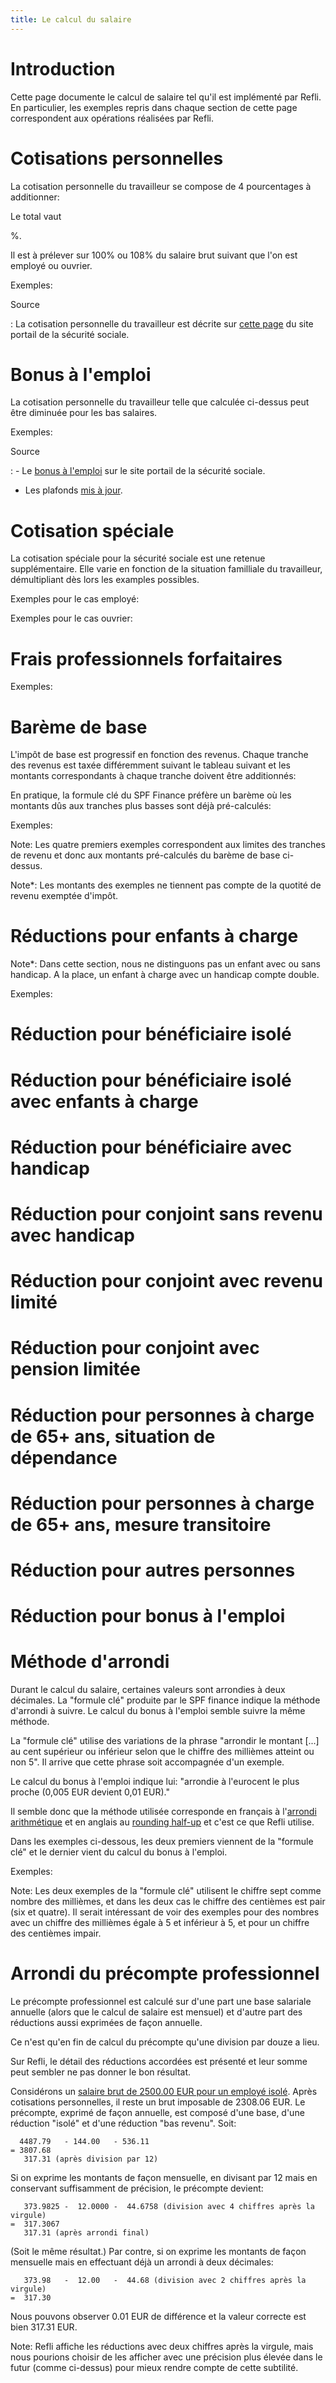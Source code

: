 ```yaml
---
title: Le calcul du salaire
---
```


# Introduction

Cette page documente le calcul de salaire tel qu'il est implémenté par Refli.
En particulier, les exemples repris dans chaque section de cette page
correspondent aux opérations réalisées par Refli.

# Cotisations personnelles

La cotisation personnelle du travailleur se compose de 4 pourcentages à
additionner:

<!--# include virtual="/partials/fr/tables/personal-contributions" -->

Le total vaut
<!--# include virtual="/partials/fr/numbers/personal-contributions-ratio" -->%.
Il est à prélever sur 100% ou 108% du salaire brut suivant que l'on
est employé ou ouvrier.

Exemples:

<!--# include virtual="/partials/fr/tables/personal-contributions-examples" -->


Source

:  La cotisation personnelle du travailleur est décrite sur [cette
page](https://www.socialsecurity.be/employer/instructions/dmfa/fr/latest/instructions/socialsecuritycontributions/contributions.html)
   du site portail de la sécurité sociale.

# Bonus à l'emploi

La cotisation personnelle du travailleur telle que calculée ci-dessus peut être
diminuée pour les bas salaires.

Exemples:

<!--# include virtual="/partials/fr/tables/employment-bonus-examples" -->

Source

: - Le [bonus à
l'emploi](https://www.socialsecurity.be/employer/instructions/dmfa/fr/latest/instructions/deductions/workers_reductions/workbonus.html)
    sur le site portail de la sécurité sociale.
 - Les plafonds [mis à
   jour](https://www.socialsecurity.be/employer/instructions/dmfa/fr/latest/intermediates#bonus-a-l-emploi-plafonds).

# Cotisation spéciale

La cotisation spéciale pour la sécurité sociale est une retenue supplémentaire.
Elle varie en fonction de la situation familliale du travailleur, démultipliant
dès lors les examples possibles.

<!--# include virtual="/partials/fr/tables/special-without-second-revenue" -->

Exemples pour le cas employé:

<!--# include virtual="/partials/fr/tables/special-contributions-employee-examples" -->

Exemples pour le cas ouvrier:

<!--# include virtual="/partials/fr/tables/special-contributions-worker-examples" -->

# Frais professionnels forfaitaires

<!--# include virtual="/partials/fr/content/fixed-professional-fees" -->

Exemples:

<!--# include virtual="/partials/fr/tables/fixed-professional-fees-examples" -->

# Barème de base

L'impôt de base est progressif en fonction des revenus. Chaque tranche des
revenus est taxée différemment suivant le tableau suivant et les montants
correspondants à chaque tranche doivent être additionnés:

<!--# include virtual="/partials/fr/content/progressive-rates" -->

En pratique, la formule clé du SPF Finance préfère un barème où les montants
dûs aux tranches plus basses sont déjà pré-calculés:

<!--# include virtual="/partials/fr/content/precomputed-rates" -->

Exemples:

<!--# include virtual="/partials/fr/tables/pre-base-tax-examples" -->

Note: Les quatre premiers exemples correspondent aux limites des tranches de
revenu et donc aux montants pré-calculés du barème de base ci-dessus.

Note\*: Les montants des exemples ne tiennent pas compte de la quotité de revenu
exemptée d'impôt.

# Réductions pour enfants à charge

Note\*: Dans cette section, nous ne distinguons pas un enfant avec ou sans
handicap. A la place, un enfant à charge avec un handicap compte double.

<!--# include virtual="/partials/fr/tables/children-reductions" -->

Exemples:

<!--# include virtual="/partials/fr/tables/children-reduction-examples" -->

# Réduction pour bénéficiaire isolé

<!--# include virtual="/partials/fr/tables/isolated-reduction" -->

# Réduction pour bénéficiaire isolé avec enfants à charge

<!--# include virtual="/partials/fr/tables/isolated-with-children-reduction" -->

# Réduction pour bénéficiaire avec handicap

<!--# include virtual="/partials/fr/tables/disability-reduction" -->

# Réduction pour conjoint sans revenu avec handicap

<!--# include virtual="/partials/fr/tables/spouse-no-revenue-disability-reduction" -->

# Réduction pour conjoint avec revenu limité

<!--# include virtual="/partials/fr/tables/spouse-revenue-a-reduction" -->

# Réduction pour conjoint avec pension limitée

<!--# include virtual="/partials/fr/tables/spouse-revenue-b-reduction" -->

# Réduction pour personnes à charge de 65+ ans, situation de dépendance

<!--# include virtual="/partials/fr/tables/65-plus-dependency-reduction" -->

# Réduction pour personnes à charge de 65+ ans, mesure transitoire

<!--# include virtual="/partials/fr/tables/65-plus-transient-reduction" -->

# Réduction pour autres personnes

<!--# include virtual="/partials/fr/tables/other-person-reduction" -->

# Réduction pour bonus à l'emploi

<!--# include virtual="/partials/fr/tables/employment-bonus-reduction" -->

# Méthode d'arrondi

Durant le calcul du salaire, certaines valeurs sont arrondies à deux décimales.
La "formule clé" produite par le SPF finance indique la méthode d'arrondi à
suivre. Le calcul du bonus à l'emploi semble suivre la même méthode.

La "formule clé" utilise des variations de la phrase "arrondir le montant
\[...\] au cent supérieur ou inférieur selon que le chiffre des millièmes
atteint ou non 5". Il arrive que cette phrase soit accompagnée d'un exemple.

Le calcul du bonus à l'emploi indique lui: "arrondie à l'eurocent le plus
proche (0,005 EUR devient 0,01 EUR)."

Il semble donc que la méthode utilisée corresponde en français à l'[arrondi
arithmétique](https://fr.wikipedia.org/wiki/Arrondi_\(math%C3%A9matiques\)#Arrondi_arithm%C3%A9tique)
et en anglais au [rounding
half-up](https://en.wikipedia.org/wiki/Rounding#Rounding_half_up) et c'est ce
que Refli utilise.

Dans les exemples ci-dessous, les deux premiers viennent de la "formule clé" et
le dernier vient du calcul du bonus à l'emploi.

Exemples:

<!--# include virtual="/partials/fr/tables/rounding-examples" -->

Note: Les deux exemples de la "formule clé" utilisent le chiffre sept comme
nombre des millièmes, et dans les deux cas le chiffre des centièmes est pair
(six et quatre). Il serait intéressant de voir des exemples pour des nombres
avec un chiffre des millièmes égale à 5 et inférieur à 5, et pour un chiffre
des centièmes impair.

# Arrondi du précompte professionnel

Le précompte professionnel est calculé sur d'une part une base salariale
annuelle (alors que le calcul de salaire est mensuel) et d'autre part des
réductions aussi exprimées de façon annuelle.

Ce n'est qu'en fin de calcul du précompte qu'une division par douze a lieu.

Sur Refli, le détail des réductions accordées est présenté et leur somme peut
sembler ne pas donner le bon résultat.

Considérons un [salaire brut de 2500.00 EUR pour un employé
isolé](/fr/describe/2500.00?details). Après cotisations personnelles, il reste
un brut imposable de 2308.06 EUR. Le précompte, exprimé de façon annuelle, est
composé d'une base, d'une réduction "isolé" et d'une réduction "bas revenu".
Soit:

```
  4487.79   - 144.00   - 536.11
= 3807.68
   317.31 (après division par 12)
```

Si on exprime les montants de façon mensuelle, en divisant par 12 mais en
conservant suffisamment de précision, le précompte devient:

```
   373.9825 -  12.0000 -  44.6758 (division avec 4 chiffres après la virgule)
=  317.3067
   317.31 (après arrondi final)
```

(Soit le même résultat.) Par contre, si on exprime les montants de façon
mensuelle mais en effectuant déjà un arrondi à deux décimales:

```
   373.98   -  12.00   -  44.68 (division avec 2 chiffres après la virgule)
=  317.30
```

Nous pouvons observer 0.01 EUR de différence et la valeur correcte est bien
317.31 EUR.

Note: Refli affiche les réductions avec deux chiffres après la virgule,
mais nous pourions choisir de les afficher avec une précision plus élevée dans
le futur (comme ci-dessus) pour mieux rendre compte de cette subtilité.
